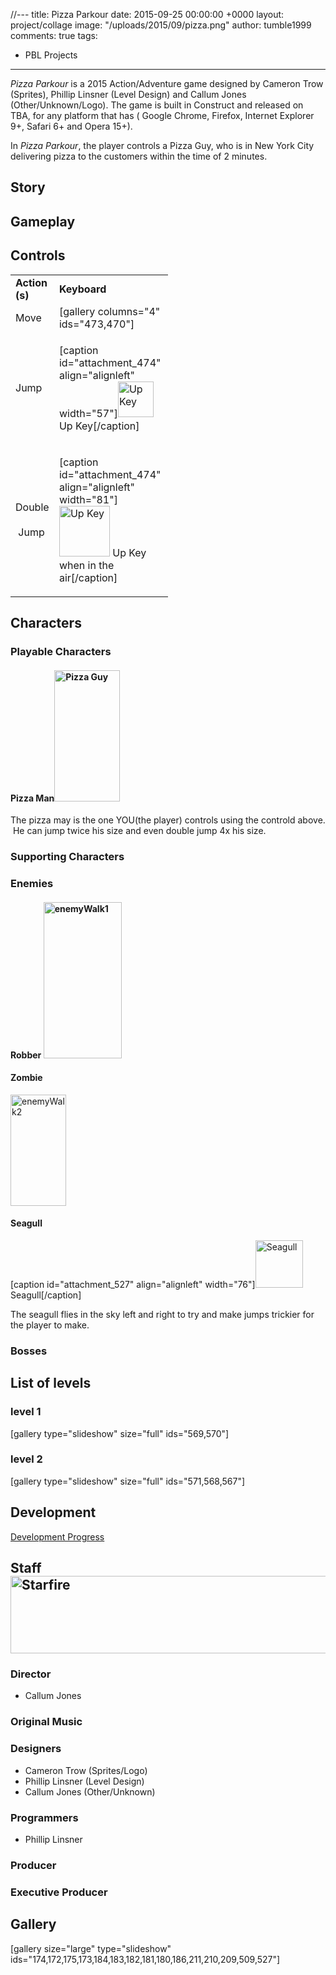 //---
title: Pizza Parkour
date: 2015-09-25 00:00:00 +0000
layout: project/collage
image: "/uploads/2015/09/pizza.png"
author: tumble1999
comments: true
tags:
- PBL Projects
---

<i>Pizza Parkour</i> is a 2015 <span style="font-weight:400;">Action/Adventure game </span>designed by Cameron Trow (Sprites), Phillip Linsner (Level Design) and Callum Jones (Other/Unknown/Logo). The game is built in Construct and released on TBA, for <span style="font-weight:400;">any platform
that has (</span><span style="font-weight:400;"> Google Chrome, </span><span style="font-weight:400;">Firefox</span><span style="font-weight:400;">, </span><span style="font-weight:400;">Internet Explorer</span><span style="font-weight:400;"> 9+, </span><span style="font-weight:400;">Safari</span><span style="font-weight:400;"> 6+ and </span><span style="font-weight:400;">Opera</span><span style="font-weight:400;"> 15+</span><span style="font-weight:400;">)</span>.

<!--more-->

In <i>Pizza Parkour</i>, the player controls a Pizza Guy, who is in <span style="font-weight:400;">New York City delivering pizza to the customers within the time of 2 minutes.</span>

<h2>Story</h2>

<h2>Gameplay</h2>

<h2>Controls</h2>

<table style="width:50%;">
<tbody>
<tr>
<td><strong>Action (s)</strong></td>
<td><strong>Keyboard</strong></td>
</tr>
<tr>
<td>Move</td>
<td>[gallery columns="4" ids="473,470"]</td>
</tr>
<tr>
<td>Jump</td>
<td>

[caption id="attachment_474" align="alignleft" width="57"]<a href="https://10trowc.wordpress.com/portfolio/pizza-parkour/haut/" rel="attachment wp-att-474"><img class=" wp-image-474" src="https://10trowc.files.wordpress.com/2015/11/haut1.png" alt="Up Key" width="57" height="57" /></a> Up Key[/caption]</td>
</tr>
<tr>
<td>Double    Jump</td>
<td>

[caption id="attachment_474" align="alignleft" width="81"]<a href="https://10trowc.wordpress.com/portfolio/pizza-parkour/haut/" rel="attachment wp-att-474"><img class=" wp-image-474" src="https://10trowc.files.wordpress.com/2015/11/haut1.png" alt="Up Key" width="81" height="81" /></a> Up Key when in the air[/caption]</td>
</tr>
</tbody>
</table>

<h2>Characters</h2>

<h3><span id="Playable_Characters" class="mw-headline">Playable Characters</span></h3>

<h4>Pizza Man<img class="wp-image-175 alignleft" src="https://10trowc.files.wordpress.com/2015/10/playerstand.png" alt="Pizza Guy" width="105" height="210" /></h4>

The pizza may is the one YOU(the player) controls using the controld above.  He can jump twice his size and even double jump 4x his size.

<h3><span id="Supporting_Characters" class="mw-headline">Supporting Characters</span></h3>

<h3>Enemies</h3>

<h4>Robber
<a href="https://10trowc.wordpress.com/2015/10/17/pp-enemy-sprites/enemywalk1/" rel="attachment wp-att-180"><img class="wp-image-180 alignleft" src="https://10trowc.files.wordpress.com/2015/10/enemywalk1.png" alt="enemyWalk1" width="125" height="250" /></a></h4>

<h4>Zombie</h4>

<a href="https://10trowc.files.wordpress.com/2015/10/enemywalk21.png"><img class="wp-image-209 alignleft" src="https://10trowc.files.wordpress.com/2015/10/enemywalk21.png" alt="enemyWalk2" width="89" height="178" /></a>

<h4>Seagull</h4>

[caption id="attachment_527" align="alignleft" width="76"]<a href="https://10trowc.wordpress.com/2015/11/17/pizza-parkour-update-seagul/seagul/" rel="attachment wp-att-527"><img class=" wp-image-527" src="https://10trowc.files.wordpress.com/2015/11/seagul.png" alt="Seagull" width="76" height="76" /></a> Seagull[/caption]

The seagull flies in the sky left and right to try and make jumps trickier for the player to make.

<h3>Bosses</h3>

<h2>List of levels</h2>

<h3>level 1</h3>

[gallery type="slideshow" size="full" ids="569,570"]

<h3>level 2</h3>

[gallery type="slideshow" size="full" ids="571,568,567"]

<h2>Development</h2>

<a href="https://10trowc.wordpress.com/category/pizza-parkour/">Development Progress</a>

<h2><span id="Staff" class="mw-headline">Staff
<img class="alignleft wp-image-550" src="https://10trowc.files.wordpress.com/2015/12/starfire.png?w=300" alt="Starfire" width="620" height="124" />
</span></h2>

<dl></dl>

<h3><span id="Director" class="mw-headline">Director</span></h3>

<ul>
    <li>Callum Jones</li>
</ul>

<h3><span id="Original_Music" class="mw-headline">Original Music</span></h3>

<h3><span id="Designers" class="mw-headline">Designers</span></h3>

<ul>
    <li>Cameron Trow (Sprites/Logo)</li>
    <li>Phillip Linsner (Level Design)</li>
    <li>Callum Jones (Other/Unknown)</li>
</ul>

<h3><span id="Programmers" class="mw-headline">Programmers</span></h3>

<ul>
    <li>Phillip Linsner</li>
</ul>

<h3><span id="Producer" class="mw-headline">Producer</span></h3>

<h3><span id="Executive_Producer" class="mw-headline">Executive Producer</span></h3>

<h2><span id="Gallery" class="mw-headline">Gallery</span></h2>

[gallery size="large" type="slideshow" ids="174,172,175,173,184,183,182,181,180,186,211,210,209,509,527"]
